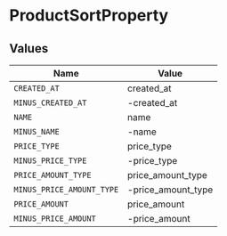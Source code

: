 # ProductSortProperty


## Values

| Name                      | Value                     |
| ------------------------- | ------------------------- |
| `CREATED_AT`              | created_at                |
| `MINUS_CREATED_AT`        | -created_at               |
| `NAME`                    | name                      |
| `MINUS_NAME`              | -name                     |
| `PRICE_TYPE`              | price_type                |
| `MINUS_PRICE_TYPE`        | -price_type               |
| `PRICE_AMOUNT_TYPE`       | price_amount_type         |
| `MINUS_PRICE_AMOUNT_TYPE` | -price_amount_type        |
| `PRICE_AMOUNT`            | price_amount              |
| `MINUS_PRICE_AMOUNT`      | -price_amount             |